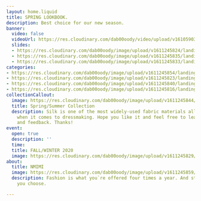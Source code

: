 ```yaml
---
layout: home.liquid
title: SPRING LOOKBOOK.
description: Best choice for our new season.
banner:
  video: false
  videoUrl: https://res.cloudinary.com/dab00oody/video/upload/v1610590394/landing/video_sna4xd.mp4
  slides:
  - https://res.cloudinary.com/dab00oody/image/upload/v1611245824/landing/8c8930efa8d4588a01c5_1_hw06fk.jpg
  - https://res.cloudinary.com/dab00oody/image/upload/v1611245835/landing/686fb5042d3fdd61842e_dm2rcv.jpg
  - https://res.cloudinary.com/dab00oody/image/upload/v1611245833/landing/435ed7e14cdabc84e5cb_1_pvuvnh.jpg
categories:
- https://res.cloudinary.com/dab00oody/image/upload/v1611245854/landing/dd2798fc0cc7fc99a5d6_tup0o2.jpg
- https://res.cloudinary.com/dab00oody/image/upload/v1611245823/landing/7cc8c31d5726a778fe37_qkmnp3.jpg
- https://res.cloudinary.com/dab00oody/image/upload/v1611245840/landing/700333c0a7fb57a50eea_uuqggn.jpg
- https://res.cloudinary.com/dab00oody/image/upload/v1611245816/landing/0ca05176c54d35136c5c_decbbl.jpg
collectionCallout:
  image: https://res.cloudinary.com/dab00oody/image/upload/v1611245844/landing/a258a4f303c8f396aad9_hcerk7.jpg
  title: Spring/Summer Collection
  description: Silk is one of the most widely-used fabric materials all over the world
    when it comes to dressmaking. Hope you like it and feel free to leave comments
    and feedback. Thanks!
event:
  open: true
  description: ''
  time: 
  title: FALL/WINTER 2020
  image: https://res.cloudinary.com/dab00oody/image/upload/v1611245829/landing/51bdf359a262523c0b73_jmf1sh.jpg
about:
  title: NMIMI
  image: https://res.cloudinary.com/dab00oody/image/upload/v1611245859/landing/f7fd0d96cc5f3c01654e_ghuwim.jpg
  description: Fashion is what you`re offered four times a year. And style is what
    you choose.

---
```

